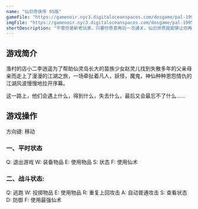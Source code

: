 ```yaml
---
name: "仙剑奇侠传 95版"
gameFile: "https://gamenoir.nyc3.digitaloceanspaces.com/dosgame/pal-1995.zip"
imgFile: "https://gamenoir.nyc3.digitaloceanspaces.com/dosgame/pal-1995.jpg"
shortDescription: "不管你是新老玩家，只要你愿意再玩一次通关，仙剑世界就能够让你再一次热泪盈眶。如果你没听过仙剑，那么你可以试试这个故事的开局，看看你能不能猜到它的结局。"
---
```


## 游戏简介

渔村的店小二李逍遥为了帮助仙灵岛长大的苗族少女赵灵儿找到失散多年的父亲母亲而走上了漫漫的江湖之旅，一场牵扯着凡人，妖怪，魔鬼，神仙种种恩怨情仇的江湖风波慢慢地拉开序幕。

这一路上，他们会遇上什么，得到什么，失去什么，最后又会最忘不了什么……

## 游戏操作

方向键: 移动

### 一、平时状态

Q: 退出游戏 W: 装备物品 E: 使用物品 S: 状态 F: 使用仙术

### 二、战斗状态:

Q: 逃跑 W: 投掷物品 E: 使用物品 R: 重复上回攻击 A: 自动普通攻击 S: 查看状态 D: 防御 F: 使用最强仙术

